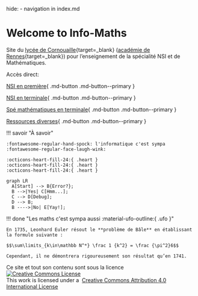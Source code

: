 hide: - navigation in index.md

# Welcome to Info-Maths

Site du [lycée de Cornouaille](https://lycee-de-cornouaille-quimper.ac-rennes.fr){target=\_blank} ([académie de Rennes](https://www.ac-rennes.fr){target=\_blank}) pour l’enseignement de la spécialité NSI et de Mathématiques.

Accès direct:

[NSI en première](1_premiere_nsi/index.md){ .md-button .md-button--primary }

[NSI en terminale](2_terminales_nsi/index.md){ .md-button .md-button--primary }

[Spé mathématiques en terminale](maths/expo-premiere.md){ .md-button .md-button--primary }

[Ressources diverses](ressources/conda.md){ .md-button .md-button--primary }

!!! savoir "À savoir"

    :fontawesome-regular-hand-spock: l'informatique c'est sympa :fontawesome-regular-face-laugh-wink:

    :octicons-heart-fill-24:{ .heart }
    :octicons-heart-fill-24:{ .heart }
    :octicons-heart-fill-24:{ .heart }

```mermaid
graph LR
  A[Start] --> B{Error?};
  B -->|Yes| C[Hmm...];
  C --> D[Debug];
  D --> B;
  B ---->|No| E[Yay!];
```

!!! done "Les maths c'est sympa aussi :material-ufo-outline:{ .ufo }"

    En 1735, Leonhard Euler résout le **problème de Bâle** en établissant la formule suivante :

    $$\sum\limits_{k\in\mathbb N^*} \frac 1 {k^2} = \frac {\pi^2}6$$

    Cependant, il ne démontrera rigoureusement son résultat qu’en 1741.

<div class="centre">Ce site et tout son contenu sont sous la licence</div>
<div class="centre"><a rel="license" href="http://creativecommons.org/licenses/by/4.0/" target=_blank><img alt="Creative Commons License" style="border-width:0" src="https://i.creativecommons.org/l/by/4.0/88x31.png" /></a></div>
<div class="centre">This work is licensed under a &nbsp;<a rel="license" href="http://creativecommons.org/licenses/by/4.0/">Creative Commons Attribution 4.0 International License</a></div>
